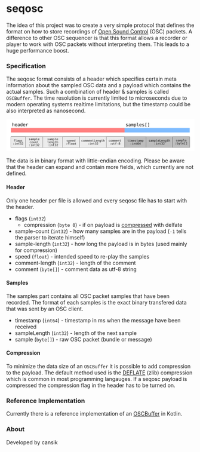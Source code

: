 # seqosc
The idea of this project was to create a very simple protocol that defines the format on how to store recordings of [Open Sound Control](http://opensoundcontrol.org/introduction-osc) (OSC) packets. A difference to other OSC sequencer is that this format allows a recorder or player to work with OSC packets without interpreting them. This leads to a huge performance boost.

### Specification

The seqosc format consists of a header which specifies certain meta information about the sampled OSC data and a payload which contains the actual samples. Such a combination of header & samples is called `OSCBuffer`. The time resolution is currently limited to microseconds due to modern operating systems realtime limitations, but the timestamp could be also interpreted as nanosecond.

![Protocol](docs/protocol.svg)

The data is in binary format with little-endian encoding. Please be aware that the header can expand and contain more fields, which currently are not defined.

#### Header

Only one header per file is allowed and every seqosc file has to start with the header. 

- flags (`int32`)
    - compression (`byte 0`) - if on payload is [compressed](#Compression) with delfate
- sample-count (`int32`) - how many samples are in the payload (`-1` tells the parser to iterate himself)
- sample-length (`int32`) - how long the payload is in bytes (used mainly for compression)
- speed (`float`) - intended speed to re-play the samples
- comment-length (`int32`) - length of the comment
- comment (`byte[]`) - comment data as utf-8 string

#### Samples

The samples part contains all OSC packet samples that have been recorded. The format of each samples is the exact binary transfered data that was sent by an OSC client.

- timestamp (`int64`) - timestamp in ms when the message have been received
- sampleLength (`int32`) - length of the next sample
- sample (`byte[]`) - raw OSC packet (bundle or message)

#### Compression

To minimize the data size of an `OSCBuffer` it is possible to add compression to the payload. The default method used is the [DEFLATE](https://en.wikipedia.org/wiki/DEFLATE) (zlib) compression which is common in most programming langauges. If a seqosc payload is compressed the compression flag in the header has to be turned on.

### Reference Implementation
Currently there is a reference implementation of an [OSCBuffer](https://github.com/cansik/seqosc/blob/master/seqosclib/src/main/kotlin/ch/bildspur/seqosc/OSCBuffer.kt#L8) in Kotlin.

### About
Developed by cansik